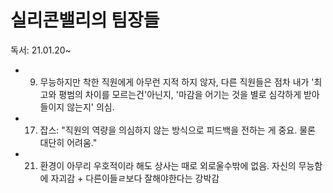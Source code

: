 # 실리콘밸리의 팀장들

독서: 21.01.20~

- 9. 무능하지만 착한 직원에게 아무런 지적 하지 않자, 다른 직원들은 점차 내가 '최고와 평범의 차이를 모르는건'아닌지, '마감을 어기는 것을 별로 심각하게 받아들이지 않는지' 의심.
- 17. 잡스: "직원의 역량을 의심하지 않는 방식으로 피드백을 전하는 게 중요. 물론 대단히 어려움."
- 21. 환경이 아무리 우호적이라 해도 상사는 때로 외로울수밖에 없음. 자신의 무능함에 자괴감 + 다른이들ㄹ보다 잘해야한다는 강박감